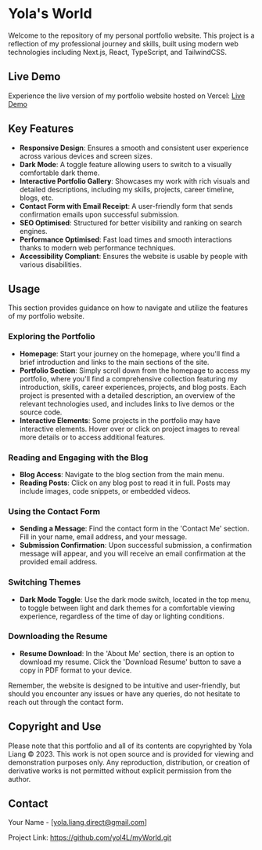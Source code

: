# Yola's World

Welcome to the repository of my personal portfolio website. This project is a reflection of my professional journey and skills, built using modern web technologies including Next.js, React, TypeScript, and TailwindCSS.

## Live Demo

Experience the live version of my portfolio website hosted on Vercel: [Live Demo](https://yolaliang.me/)

## Key Features

- **Responsive Design**: Ensures a smooth and consistent user experience across various devices and screen sizes.
- **Dark Mode**: A toggle feature allowing users to switch to a visually comfortable dark theme.
- **Interactive Portfolio Gallery**: Showcases my work with rich visuals and detailed descriptions, including my skills, projects, career timeline, blogs, etc.
- **Contact Form with Email Receipt**: A user-friendly form that sends confirmation emails upon successful submission.
- **SEO Optimised**: Structured for better visibility and ranking on search engines.
- **Performance Optimised**: Fast load times and smooth interactions thanks to modern web performance techniques.
- **Accessibility Compliant**: Ensures the website is usable by people with various disabilities.

## Usage

This section provides guidance on how to navigate and utilize the features of my portfolio website.

### Exploring the Portfolio

- **Homepage**: Start your journey on the homepage, where you'll find a brief introduction and links to the main sections of the site.
- **Portfolio Section**: Simply scroll down from the homepage to access my portfolio, where you'll find a comprehensive collection featuring my introduction, skills, career experiences, projects, and blog posts. Each project is presented with a detailed description, an overview of the relevant technologies used, and includes links to live demos or the source code.
- **Interactive Elements**: Some projects in the portfolio may have interactive elements. Hover over or click on project images to reveal more details or to access additional features.

### Reading and Engaging with the Blog

- **Blog Access**: Navigate to the blog section from the main menu.
- **Reading Posts**: Click on any blog post to read it in full. Posts may include images, code snippets, or embedded videos.

### Using the Contact Form

- **Sending a Message**: Find the contact form in the 'Contact Me' section. Fill in your name, email address, and your message.
- **Submission Confirmation**: Upon successful submission, a confirmation message will appear, and you will receive an email confirmation at the provided email address.

### Switching Themes

- **Dark Mode Toggle**: Use the dark mode switch, located in the top menu, to toggle between light and dark themes for a comfortable viewing experience, regardless of the time of day or lighting conditions.

### Downloading the Resume

- **Resume Download**: In the 'About Me' section, there is an option to download my resume. Click the 'Download Resume' button to save a copy in PDF format to your device.

Remember, the website is designed to be intuitive and user-friendly, but should you encounter any issues or have any queries, do not hesitate to reach out through the contact form.

## Copyright and Use

Please note that this portfolio and all of its contents are copyrighted by Yola Liang © 2023. This work is not open source and is provided for viewing and demonstration purposes only. Any reproduction, distribution, or creation of derivative works is not permitted without explicit permission from the author.

## Contact

Your Name - [[yola.liang.direct@gmail.com](mailto:your-email@example.com)]

Project Link: https://github.com/yol4L/myWorld.git
